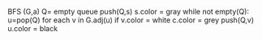 BFS (G,a)
	Q= empty queue
	push(Q,s)
	s.color = gray
	while not empty(Q):
		u=pop(Q)
		for each v in G.adj(u)
			if v.color = white
				c.color = grey
				push(Q,v)
		u.color = black